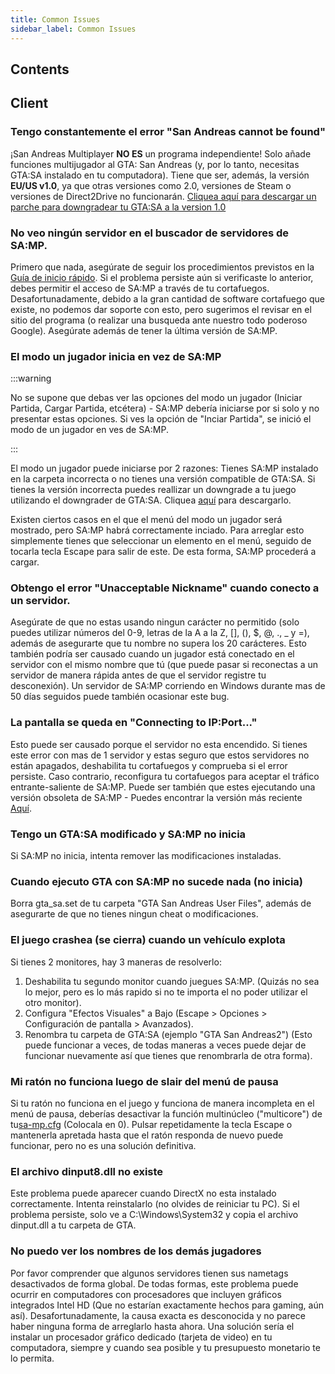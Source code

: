 ```yaml
---
title: Common Issues
sidebar_label: Common Issues
---
```


## Contents

## Client

### Tengo constantemente el error "San Andreas cannot be found"

¡San Andreas Multiplayer **NO ES** un programa independiente! Solo añade funciones multijugador al GTA: San Andreas (y, por lo tanto, necesitas GTA:SA instalado en tu computadora). Tiene que ser, además, la versión **EU/US v1.0**, ya que otras versiones como 2.0, versiones de Steam o versiones de Direct2Drive no funcionarán. [Cliquea aquí para descargar un parche para downgradear tu GTA:SA a la version 1.0](http://grandtheftauto.filefront.com/file/GTA_SA_Downgrader_Patch;74661)

### No veo ningún servidor en el buscador de servidores de SA:MP.

Primero que nada, asegúrate de seguir los procedimientos previstos en la [Guía de inicio rápido](https://team.sa-mp.com/wiki/Getting_Started). Si el problema persiste aún si verificaste lo anterior, debes permitir el acceso de SA:MP a través de tu cortafuegos. Desafortunadamente, debido a la gran cantidad de software cortafuego que existe, no podemos dar soporte con esto, pero sugerimos el revisar en el sitio del programa (o realizar una busqueda ante nuestro todo poderoso Google). Asegúrate además de tener la última versión de SA:MP.

### El modo un jugador inicia en vez de SA:MP

:::warning

No se supone que debas ver las opciones del modo un jugador (Iniciar Partida, Cargar Partida, etcétera) - SA:MP debería iniciarse por si solo y no presentar estas opciones. Si ves la opción de "Inciar Partida", se inició el modo de un jugador en ves de SA:MP.

:::

El modo un jugador puede iniciarse por 2 razones: Tienes SA:MP instalado en la carpeta incorrecta o no tienes una versión compatible de GTA:SA. Si tienes la versión incorrecta puedes reallizar un downgrade a tu juego utilizando el downgrader de GTA:SA. Cliquea [aquí](http://grandtheftauto.filefront.com/file/GTA_SA_Downgrader_Patch;74661) para descargarlo.

Existen ciertos casos en el que el menú del modo un jugador será mostrado, pero SA:MP habrá correctamente inciado. Para arreglar esto simplemente tienes que seleccionar un elemento en el menú, seguido de tocarla tecla Escape para salir de este. De esta forma, SA:MP procederá a cargar.

### Obtengo el error "Unacceptable Nickname" cuando conecto a un servidor.


Asegúrate de que no estas usando ningun carácter no permitido (solo puedes utilizar números del 0-9, letras de la A a la Z, \[\], (), \$, @, ., \_ y =), además de asegurarte que tu nombre no supera los 20 carácteres. Esto también podría ser causado cuando un jugador está conectado en el servidor con el mismo nombre que tú (que puede pasar si reconectas a un servidor de manera rápida antes de que el servidor registre tu desconexión). Un servidor de SA:MP corriendo en Windows durante mas de 50 días seguidos puede también ocasionar este bug.

### La pantalla se queda en "Connecting to  IP:Port..."

Esto puede ser causado porque el servidor no esta encendido. Si tienes este error con mas de 1 servidor y estas seguro que estos servidores no están apagados, deshabilita tu cortafuegos y comprueba si el error persiste. Caso contrario, reconfigura tu cortafuegos para aceptar el tráfico entrante-saliente de SA:MP. Puede ser también que estes ejecutando una versión obsoleta de SA:MP - Puedes encontrar la versión más reciente [Aquí](http://sa-mp.com/download.php).

### Tengo un GTA:SA modificado y SA:MP no inicia

Si SA:MP no inicia, intenta remover las modificaciones instaladas.

### Cuando ejecuto GTA con SA:MP no sucede nada (no inicia)

Borra gta_sa.set de tu carpeta "GTA San Andreas User Files", además de asegurarte de que no tienes ningun cheat o modificaciones.

### El juego crashea (se cierra) cuando un vehículo explota

Si tienes 2 monitores, hay 3 maneras de resolverlo:

1. Deshabilita tu segundo monitor cuando juegues SA:MP. (Quizás no sea lo mejor, pero es lo más rapido si no te importa el no poder utilizar el otro monitor).
2. Configura "Efectos Visuales" a Bajo (Escape > Opciones > Configuración de pantalla > Avanzados).
3. Renombra tu carpeta de GTA:SA (ejemplo "GTA San Andreas2") (Esto puede funcionar a veces, de todas maneras a veces puede dejar de funcionar nuevamente así que tienes que renombrarla de otra forma).

### Mi ratón no funciona luego de slair del menú de pausa

Si tu ratón no funciona en el juego y funciona de manera incompleta en el menú de pausa, deberías desactivar la función multinúcleo ("multicore") de tu[sa-mp.cfg](../../../client/ClientCommands#file-sa-mpcfg "Sa-mp.cfg") (Colocala en 0). Pulsar repetidamente la tecla Escape o mantenerla apretada hasta que el ratón responda de nuevo puede funcionar, pero no es una solución definitiva.

### El archivo dinput8.dll no existe

Este problema puede aparecer cuando DirectX no esta instalado correctamente. Intenta reinstalarlo (no olvides de reiniciar tu PC). Si el problema persiste, solo ve a C:\\Windows\\System32 y copia el archivo dinput.dll a tu carpeta de GTA.

### No puedo ver los nombres de los demás jugadores

Por favor comprender que algunos servidores tienen sus nametags desactivados de forma global. De todas formas, este problema puede ocurrir en computadores con procesadores que incluyen gráficos integrados Intel HD (Que no estarían exactamente hechos para gaming, aún así). Desafortunadamente, la causa exacta es desconocida y no parece haber ninguna forma de arreglarlo hasta ahora. Una solución sería el instalar un procesador gráfico dedicado (tarjeta de video) en tu computadora, siempre y cuando sea posible y tu presupuesto monetario te lo permita.
